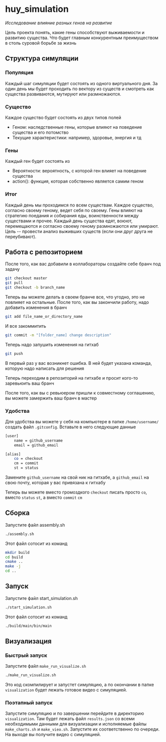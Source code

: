 # huy_simulation
*Исследование влияние разных генов на развитие*

Цель проекта понять, какие гены способствуют выживаемости и развитию существа.
Что будет главным конкурентным преимуществом в столь суровой борьбе за жизнь

## Структура симуляции

### Популяция
Каждый шаг симуляции будет состоять из одного виртуального дня.
За один день мы будет проходить по вектору из существ и смотреть
как существа развиваются, мутируют или размножаются.

### Существо
Каждое существо будет состоять из двух типов полей
- Геном: наследственные гены, которые влияют на поведение существа и его потомство
- Текущие характеристики: например, здоровье, энергия и тд

### Гены
Каждый ген будет состоять из
- Вероятности: вероятность, с которой ген влияет на поведение существа
- action(): функция, которая собственно является самим геном

### Итог
Каждый день мы проходимся по всем существам. Каждое существо, согласно
своему геному, ведет себя по своему.
Гены влияют на стратегию поедания и собирания еды, воинственности
между существами и прочее.
Каждый день существа едят, воюют, перемещаются и согласно
своему геному размножаются или умирают.
Цель -- провести анализ выживших существ (если они друг друга не переубивают).

## Работа с репозиторием

После того, как вас добавили в коллабораторы создайте себе бранч под задачу

```bash
git checkout master
git pull
git checkout -b branch_name
```

Теперь вы можете делать в своем бранче все, что угодно, это не повлияет на остальные.
После того, как вы закончили работу, надо добавить изменения в бранч

```bash
git add file_name_or_directory_name
```

И все закоммитить

```bash
git commit -m "[folder_name] change description"
```

Теперь надо запушить изменения на гитхаб

```bash
git push
```

В первый раз у вас возникнет ошибка. В ней будет указана команда,
которую надо написать для решения

Теперь переходим в репозиторий на гитхабе и просит кого-то заревьюить ваш бранч

После того, как вы с ревьюером пришли к совместному соглашению, вы можете
замержить ваш бранч в мастер

### Удобства
Для удобства вы можете у себя на компьютере в папке `/home/username/` создать файл
`.gitconfig`. Вставьте в него следующие данные

```bash
[user]
    name = github_username
    email = github_email

[alias]
    co = checkout
    cm = commit
    st = status
```

Замените `github_username` на свой ник на гитхабе, а `github_email` на свою почту,
которая у вас привязана к гитхабу

Теперь вы можете вместо громоздкого `checkout` писать просто `co`,
вместо `status` `st`, а вместо `commit` `cm`

## Сборка

Запустите файл assembly.sh
```bash
./assembly.sh
```

Этот файл сотосит из команд

```bash
mkdir build
cd build
cmake ..
make -j
cd ..
```

## Запуск

Запустите файл start_simulation.sh
```bash
./start_simulation.sh
```

Этот файл сотосит из команд

```bash
./build/main/bin/main
```

## Визуализация

### Быстрый запуск

Запустите файл `make_run_visualize.sh`

```bash
./make_run_visualize.sh
```

Это код скомпилирует и запустет симуляцию, а по окончании в папке `visualization`
будет лежать готовое видео с симуляцией.

### Поэтапный запуск

Запустите симуляцию и по завершении перейдите в директорию `visualization`.
Там будет лежать файл `results.json` со всеми необходимыми данными
для визуализации и исполняемые файлы `make_charts.sh` и `make_vieo.sh`.
Запустите их соответственно по очереди.
На выходе вы получите видео с симуляцией.

